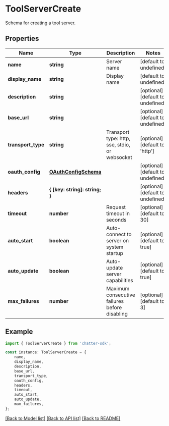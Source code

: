 # ToolServerCreate

Schema for creating a tool server.

## Properties

Name | Type | Description | Notes
------------ | ------------- | ------------- | -------------
**name** | **string** | Server name | [default to undefined]
**display_name** | **string** | Display name | [default to undefined]
**description** | **string** |  | [optional] [default to undefined]
**base_url** | **string** |  | [optional] [default to undefined]
**transport_type** | **string** | Transport type: http, sse, stdio, or websocket | [optional] [default to 'http']
**oauth_config** | [**OAuthConfigSchema**](OAuthConfigSchema.md) |  | [optional] [default to undefined]
**headers** | **{ [key: string]: string; }** |  | [optional] [default to undefined]
**timeout** | **number** | Request timeout in seconds | [optional] [default to 30]
**auto_start** | **boolean** | Auto-connect to server on system startup | [optional] [default to true]
**auto_update** | **boolean** | Auto-update server capabilities | [optional] [default to true]
**max_failures** | **number** | Maximum consecutive failures before disabling | [optional] [default to 3]

## Example

```typescript
import { ToolServerCreate } from 'chatter-sdk';

const instance: ToolServerCreate = {
    name,
    display_name,
    description,
    base_url,
    transport_type,
    oauth_config,
    headers,
    timeout,
    auto_start,
    auto_update,
    max_failures,
};
```

[[Back to Model list]](../README.md#documentation-for-models) [[Back to API list]](../README.md#documentation-for-api-endpoints) [[Back to README]](../README.md)
